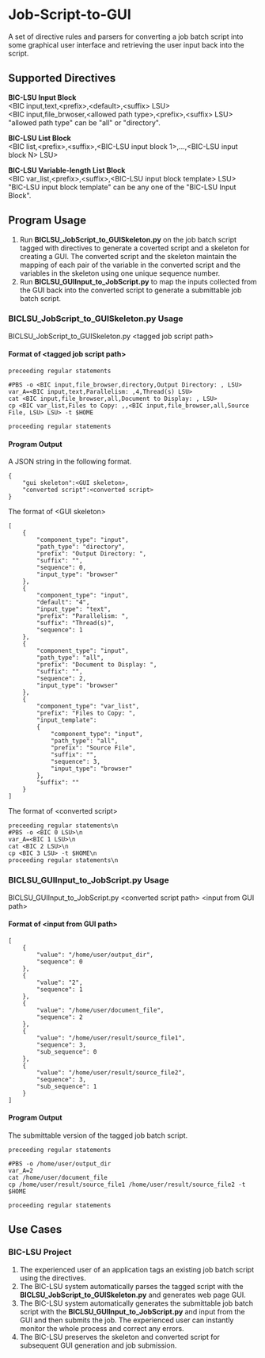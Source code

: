 # Job-Script-to-GUI
A set of directive rules and parsers for converting a job batch script into some graphical user interface and retrieving the user input back into the script.

## Supported Directives

**BIC-LSU Input Block**<br />
\<BIC input,text,\<prefix>,\<default>,\<suffix> LSU><br />
\<BIC input,file_brwoser,\<allowed path type>,\<prefix>,\<suffix> LSU><br />
"allowed path type" can be "all" or "directory".

**BIC-LSU List Block**<br />
\<BIC list,\<prefix>,\<suffix>,\<BIC-LSU input block 1>,...,\<BIC-LSU input block N> LSU>

**BIC-LSU Variable-length List Block**<br />
\<BIC var_list,\<prefix>,\<suffix>,\<BIC-LSU input block template> LSU><br />
"BIC-LSU input block template" can be any one of the "BIC-LSU Input Block".

## Program Usage

1. Run **BICLSU_JobScript_to_GUISkeleton.py** on the job batch script tagged with directives to generate a coverted script and a skeleton for creating a GUI.  The converted script and the skeleton maintain the mapping of each pair of the variable in the converted script and the variables in the skeleton using one unique sequence number. 
2. Run **BICLSU_GUIInput_to_JobScript.py** to map the inputs collected from the GUI back into the converted script to generate a submittable job batch script.

### BICLSU_JobScript_to_GUISkeleton.py Usage

BICLSU_JobScript_to_GUISkeleton.py \<tagged job script path>

#### Format of \<tagged job script path>

```
preceeding regular statements

#PBS -o <BIC input,file_browser,directory,Output Directory: , LSU>
var_A=<BIC input,text,Parallelism: ,4,Thread(s) LSU>
cat <BIC input,file_browser,all,Document to Display: , LSU>
cp <BIC var_list,Files to Copy: ,,<BIC input,file_browser,all,Source File, LSU> LSU> -t $HOME

proceeding regular statements
```

#### Program Output

A JSON string in the following format.
```
{
    "gui skeleton":<GUI skeleton>,
    "converted script":<converted script>
}
```

The format of \<GUI skeleton>
```
[
    {
        "component_type": "input",
        "path_type": "directory", 
        "prefix": "Output Directory: ", 
        "suffix": "", 
        "sequence": 0, 
        "input_type": "browser"
    }, 
    {
        "component_type": "input",
        "default": "4", 
        "input_type": "text", 
        "prefix": "Parallelism: ", 
        "suffix": "Thread(s)", 
        "sequence": 1
    }, 
    {
        "component_type": "input",
        "path_type": "all", 
        "prefix": "Document to Display: ", 
        "suffix": "", 
        "sequence": 2, 
        "input_type": "browser"
    }, 
    {
        "component_type": "var_list",
        "prefix": "Files to Copy: ", 
        "input_template": 
        {
            "component_type": "input",
            "path_type": "all", 
            "prefix": "Source File", 
            "suffix": "", 
            "sequence": 3, 
            "input_type": "browser"
        }, 
        "suffix": ""
    }
]
```

The format of \<converted script>
```
preceeding regular statements\n
#PBS -o <BIC 0 LSU>\n
var_A=<BIC 1 LSU>\n
cat <BIC 2 LSU>\n
cp <BIC 3 LSU> -t $HOME\n
proceeding regular statements\n
```

### BICLSU_GUIInput_to_JobScript.py Usage

BICLSU_GUIInput_to_JobScript.py \<converted script path> \<input from GUI path>

#### Format of \<input from GUI path>

```
[
    {
        "value": "/home/user/output_dir",
        "sequence": 0
    }, 
    {
        "value": "2",
        "sequence": 1
    },
    {
        "value": "/home/user/document_file",
        "sequence": 2
    },
    {
        "value": "/home/user/result/source_file1",
        "sequence": 3,
        "sub_sequence": 0
    },
    {
        "value": "/home/user/result/source_file2",
        "sequence": 3,
        "sub_sequence": 1
    }
]
```

#### Program Output

The submittable version of the tagged job batch script.
```
preceeding regular statements

#PBS -o /home/user/output_dir
var_A=2
cat /home/user/document_file
cp /home/user/result/source_file1 /home/user/result/source_file2 -t $HOME

proceeding regular statements
```

## Use Cases

### BIC-LSU Project

1. The experienced user of an application tags an existing job batch script using the directives.
2. The BIC-LSU system automatically parses the tagged script with the **BICLSU_JobScript_to_GUISkeleton.py** and generates web page GUI.
3. The BIC-LSU system automatically generates the submittable job batch script with the **BICLSU_GUIInput_to_JobScript.py** and input from the GUI and then submits the job.  The experienced user can instantly monitor the whole process and correct any errors.
4. The BIC-LSU preserves the skeleton and converted script for subsequent GUI generation and job submission.
